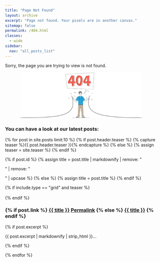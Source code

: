 ```yaml
---
title: "Page Not Found"
layout: archive
excerpt: "Page not found. Your pixels are in another canvas."
sitemap: false
permalink: /404.html
classes:
  - wide
sidebar:
  nav: "all_posts_list"
---
```


Sorry, the page you are trying to view is not found.

<p align="center">
  <img width="80%" src="https://raw.githubusercontent.com/earthinversion/earthinversion-images/main/images/page-not-found.jpg">
</p>

### You can have a look at our latest posts:

{% for post in site.posts limit:10 %}
  {% if post.header.teaser %}
    {% capture teaser %}{{ post.header.teaser }}{% endcapture %}
  {% else %}
    {% assign teaser = site.teaser %}
  {% endif %}

  {% if post.id %}
    {% assign title = post.title | markdownify | remove: "<p>" | remove: "</p>" | upcase %}
  {% else %}
    {% assign title = post.title %}
  {% endif %}

  <div class="{{ include.type | default: "list" }}__item">
    <article class="archive__item" itemscope itemtype="https://schema.org/CreativeWork">
      {% if include.type == "grid" and teaser %}
        <div class="archive__item-teaser">
          <img src=
            {% if teaser contains "://" %}
              "{{ teaser }}"
            {% else %}
              "{{ teaser | relative_url }}"
            {% endif %}
            alt="">
        </div>
      {% endif %}
      <h3 class="archive__item-title" itemprop="headline">
        {% if post.link %}
          <a href="{{ post.link }}">{{ title }}</a> <a href="{{ post.url | relative_url }}" rel="permalink"><i class="fas fa-link" aria-hidden="true" title="permalink"></i><span class="sr-only">Permalink</span></a>
        {% else %}
          <a href="{{ post.url | relative_url }}" rel="permalink">{{ title }}</a>
        {% endif %}
      </h3>
      {% if post.excerpt %}<p class="archive__item-excerpt" itemprop="description">{{ post.excerpt | markdownify | strip_html }}...</p>{% endif %}
    </article>
  </div>

{% endfor %}

<script type="text/javascript">
  var GOOG_FIXURL_LANG = 'en';
  var GOOG_FIXURL_SITE = '{{ site.url }}'
</script>
<script type="text/javascript"
  src="//linkhelp.clients.google.com/tbproxy/lh/wm/fixurl.js">
</script>
